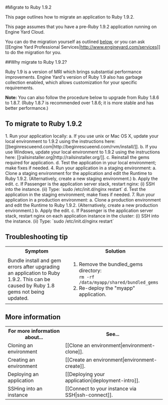 #Migrate to Ruby 1.9.2

This page outlines how to migrate an application to Ruby 1.9.2.

This page assumes that you have a pre-Ruby 1.9.2 application running on Engine Yard Cloud.

You can do the migration yourself as outlined [below][3], or you can ask [[Engine Yard Professional Services|http://www.engineyard.com/services]] to do the migration for you.

##Why migrate to Ruby 1.9.2?

Ruby 1.9 is a version of MRI which brings substantial performance improvements. Engine Yard's version of Ruby 1.9 also has garbage collection enabled, which allows customization for your specific requirements.

**Note:** You can also follow the procedure below to upgrade from Ruby 1.8.6 to 1.8.7. (Ruby 1.8.7 is recommended over 1.8.6; it is more stable and has better performance.) 

<h2 id="topic3">To migrate to Ruby 1.9.2</h2>
1. Run your application locally:  
    a. If you use unix or Mac OS X, update your local environment to 1.9.2 using the instructions here: [[beginrescueend.com|http://beginrescueend.com/rvm/install/]].  
    b. If you use Windows, update your local environment to 1.9.2 using the instructions here: [[railsinstaller.org|http://railsinstaller.org/]].  
    c. Reinstall the gems required for application.  
    d. Test the application in your local environment; make fixes if needed.
4. Run your application in a staging environment:  
    a. Clone a staging environment for the application and edit the Runtime to Ruby 1.9.2. (Alternatively, create a new staging environment.)  
    b. Apply the edit.  
    c. If Passenger is the application server stack, restart nginx: (i) SSH into the instance. (ii) Type: `sudo /etc/init.d/nginx restart`     
    d. Test the application in the staging environment; make fixes if needed.
7. Run your application in a production environment:  
    a. Clone a production environment and edit the Runtime to Ruby 1.9.2. (Alternatively, create a new production environment.)  
    b. Apply the edit.  
    c. If Passenger is the application server stack, restart nginx on each application instance in the cluster: (i) SSH into the instance. (ii) Type: `sudo /etc/init.d/nginx restart`

<h2 id="topic6"> Troubleshooting tip</h2>

<table>
  <tr>
    <th>Symptom</th><th>Solution</th>
  </tr>
  <tr>
    <td>Bundle install and gem errors after upgrading an application to Ruby 1.9.2. This can be caused by Ruby 1.8 gems not being updated.</td> 
    <td>
      <ol>
        <li>Remove the bundled_gems directory: <br> <code>rm -rf /data/myapp/shared/bundled_gems</code> 
        </li> 
        <li>Re-deploy the "myapp" application.
        </li>
       </ol>
    </td>
  </tr>
</table>		


<h2 id="topic5"> More information</h2>


<table>
	  <tr>
	    <th>For more information about...</th><th>See...</th>
	  </tr>
	  <tr>
	    <td>Cloning an environment</td><td>[[Clone an environment|environment-clone]]. </td>
	  </tr>
	  <tr>
	    <td>Creating an environment</td><td>[[Create an environment|environment-create]].</td>
	  </tr>
	  <tr>
	    <td>Deploying an application</td><td>[[Deploying your application|deployment-intro]].</td>
	  </tr>
	  <tr>
		<td>SSHing into an instance</td><td>[[Connect to your instance via SSH|ssh-connect]].</td>
	  </tr>
</table>
	
[1]: #topic1        "topic1"
[2]: #topic2        "topic2"
[3]: #topic3        "topic3"
